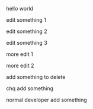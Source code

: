 hello world

edit something 1

edit something 2

edit something 3

more edit 1

more edit 2

add something to delete

chq add something

normal developer add something